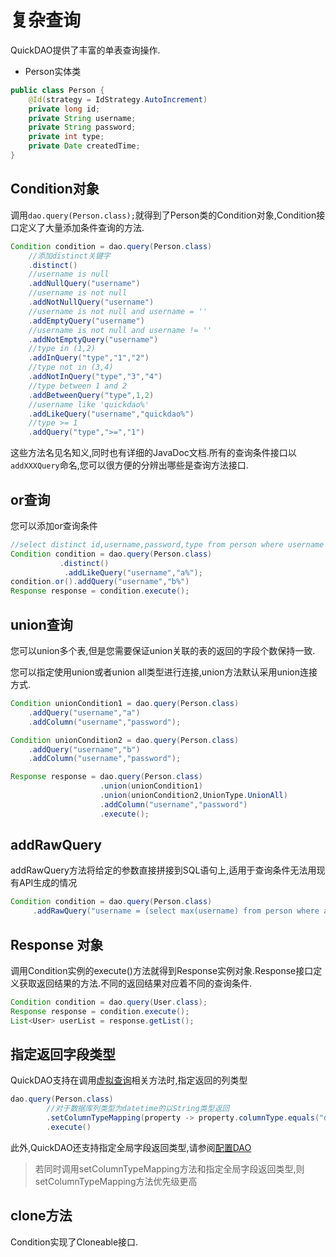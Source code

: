 # 复杂查询

QuickDAO提供了丰富的单表查询操作.

* Person实体类
```java
public class Person {
    @Id(strategy = IdStrategy.AutoIncrement)
    private long id;
    private String username;
    private String password;
    private int type;
    private Date createdTime;
}
```

## Condition对象

调用``dao.query(Person.class);``就得到了Person类的Condition对象,Condition接口定义了大量添加条件查询的方法.

```java
Condition condition = dao.query(Person.class)
    //添加distinct关键字
    .distinct()
    //username is null
    .addNullQuery("username")
    //username is not null
    .addNotNullQuery("username")
    //username is not null and username = ''
    .addEmptyQuery("username")
    //username is not null and username != ''
    .addNotEmptyQuery("username")
    //type in (1,2)
    .addInQuery("type","1","2")
    //type not in (3,4)
    .addNotInQuery("type","3","4")
    //type between 1 and 2
    .addBetweenQuery("type",1,2)
    //username like 'quickdao%'
    .addLikeQuery("username","quickdao%")
    //type >= 1
    .addQuery("type",">=","1")
```

这些方法名见名知义,同时也有详细的JavaDoc文档.所有的查询条件接口以``addXXXQuery``命名,您可以很方便的分辨出哪些是查询方法接口.

## or查询

您可以添加or查询条件

```java
//select distinct id,username,password,type from person where username like 'a%' or username like 'b%' 
Condition condition = dao.query(Person.class)
           .distinct()
            .addLikeQuery("username","a%");
condition.or().addQuery("username","b%")
Response response = condition.execute();
```

## union查询

您可以union多个表,但是您需要保证union关联的表的返回的字段个数保持一致.

您可以指定使用union或者union all类型进行连接,union方法默认采用union连接方式.

```java
Condition unionCondition1 = dao.query(Person.class)
    .addQuery("username","a")
    .addColumn("username","password");

Condition unionCondition2 = dao.query(Person.class)
    .addQuery("username","b")
    .addColumn("username","password");

Response response = dao.query(Person.class)
                    .union(unionCondition1)
                    .union(unionCondition2,UnionType.UnionAll)
                    .addColumn("username","password")
                    .execute();
```

## addRawQuery

addRawQuery方法将给定的参数直接拼接到SQL语句上,适用于查询条件无法用现有API生成的情况

```java
Condition condition = dao.query(Person.class)
     .addRawQuery("username = (select max(username) from person where age = t.age) ")
```

## Response 对象

调用Condition实例的execute()方法就得到Response实例对象.Response接口定义获取返回结果的方法.不同的返回结果对应着不同的查询条件.

```java
Condition condition = dao.query(User.class);
Response response = condition.execute();
List<User> userList = response.getList();
```

## 指定返回字段类型

QuickDAO支持在调用[虚拟查询](virtual.md)相关方法时,指定返回的列类型

```java
dao.query(Person.class)
        //对于数据库列类型为datetime的以String类型返回
        .setColumnTypeMapping(property -> property.columnType.equals("datetime")?String.class:null)
        .execute()
```

此外,QuickDAO还支持指定全局字段返回类型,请参阅[配置DAO](zh-cn/config/configuration.md)

> 若同时调用setColumnTypeMapping方法和指定全局字段返回类型,则setColumnTypeMapping方法优先级更高

## clone方法

Condition实现了Cloneable接口.